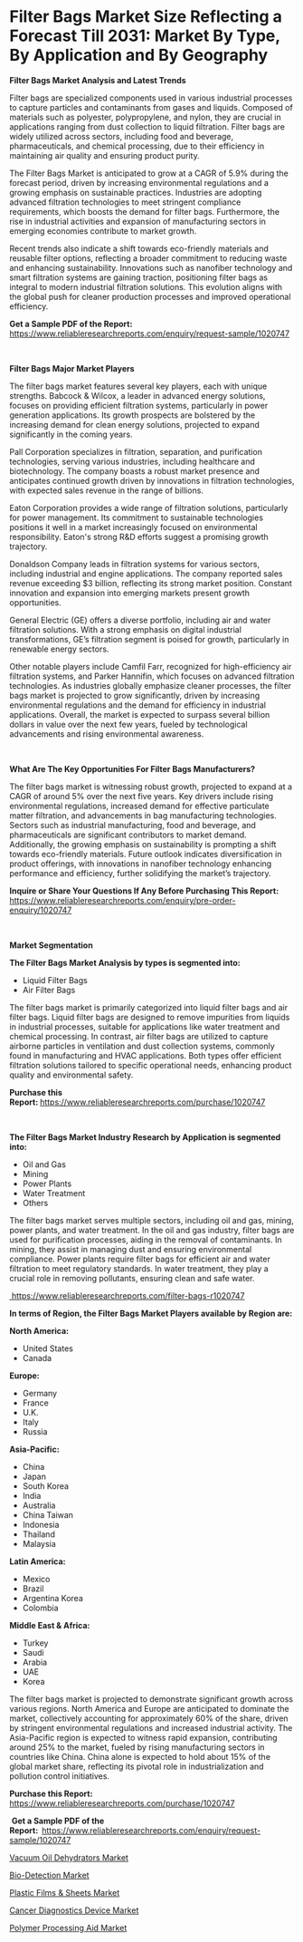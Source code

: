 <p><h1>Filter Bags Market Size Reflecting a Forecast Till 2031: Market By Type, By Application and By Geography</h1></p><p><strong>Filter Bags Market Analysis and Latest Trends</strong></p>
<p><p>Filter bags are specialized components used in various industrial processes to capture particles and contaminants from gases and liquids. Composed of materials such as polyester, polypropylene, and nylon, they are crucial in applications ranging from dust collection to liquid filtration. Filter bags are widely utilized across sectors, including food and beverage, pharmaceuticals, and chemical processing, due to their efficiency in maintaining air quality and ensuring product purity.</p><p>The Filter Bags Market is anticipated to grow at a CAGR of 5.9% during the forecast period, driven by increasing environmental regulations and a growing emphasis on sustainable practices. Industries are adopting advanced filtration technologies to meet stringent compliance requirements, which boosts the demand for filter bags. Furthermore, the rise in industrial activities and expansion of manufacturing sectors in emerging economies contribute to market growth.</p><p>Recent trends also indicate a shift towards eco-friendly materials and reusable filter options, reflecting a broader commitment to reducing waste and enhancing sustainability. Innovations such as nanofiber technology and smart filtration systems are gaining traction, positioning filter bags as integral to modern industrial filtration solutions. This evolution aligns with the global push for cleaner production processes and improved operational efficiency.</p></p>
<p><strong>Get a Sample PDF of the Report:&nbsp;</strong> <a href="https://www.reliableresearchreports.com/enquiry/request-sample/1020747?utm_campaign=10&utm_medium=2&utm_source=Github&utm_content=ia&utm_term=10112024&utm_id=filter-bags">https://www.reliableresearchreports.com/enquiry/request-sample/1020747</a></p>
<p>&nbsp;</p>
<p><strong>Filter Bags Major Market Players</strong></p>
<p><p>The filter bags market features several key players, each with unique strengths. Babcock & Wilcox, a leader in advanced energy solutions, focuses on providing efficient filtration systems, particularly in power generation applications. Its growth prospects are bolstered by the increasing demand for clean energy solutions, projected to expand significantly in the coming years.</p><p>Pall Corporation specializes in filtration, separation, and purification technologies, serving various industries, including healthcare and biotechnology. The company boasts a robust market presence and anticipates continued growth driven by innovations in filtration technologies, with expected sales revenue in the range of billions.</p><p>Eaton Corporation provides a wide range of filtration solutions, particularly for power management. Its commitment to sustainable technologies positions it well in a market increasingly focused on environmental responsibility. Eaton's strong R&D efforts suggest a promising growth trajectory.</p><p>Donaldson Company leads in filtration systems for various sectors, including industrial and engine applications. The company reported sales revenue exceeding $3 billion, reflecting its strong market position. Constant innovation and expansion into emerging markets present growth opportunities.</p><p>General Electric (GE) offers a diverse portfolio, including air and water filtration solutions. With a strong emphasis on digital industrial transformations, GE’s filtration segment is poised for growth, particularly in renewable energy sectors.</p><p>Other notable players include Camfil Farr, recognized for high-efficiency air filtration systems, and Parker Hannifin, which focuses on advanced filtration technologies. As industries globally emphasize cleaner processes, the filter bags market is projected to grow significantly, driven by increasing environmental regulations and the demand for efficiency in industrial applications. Overall, the market is expected to surpass several billion dollars in value over the next few years, fueled by technological advancements and rising environmental awareness.</p></p>
<p>&nbsp;</p>
<p><strong>What Are The Key Opportunities For Filter Bags Manufacturers?</strong></p>
<p><p>The filter bags market is witnessing robust growth, projected to expand at a CAGR of around 5% over the next five years. Key drivers include rising environmental regulations, increased demand for effective particulate matter filtration, and advancements in bag manufacturing technologies. Sectors such as industrial manufacturing, food and beverage, and pharmaceuticals are significant contributors to market demand. Additionally, the growing emphasis on sustainability is prompting a shift towards eco-friendly materials. Future outlook indicates diversification in product offerings, with innovations in nanofiber technology enhancing performance and efficiency, further solidifying the market’s trajectory.</p></p>
<p><strong>Inquire or Share Your Questions If Any Before Purchasing This Report:</strong> <a href="https://www.reliableresearchreports.com/enquiry/pre-order-enquiry/1020747?utm_campaign=10&utm_medium=2&utm_source=Github&utm_content=ia&utm_term=10112024&utm_id=filter-bags">https://www.reliableresearchreports.com/enquiry/pre-order-enquiry/1020747</a></p>
<p>&nbsp;</p>
<p><strong>Market Segmentation</strong></p>
<p><strong>The Filter Bags Market Analysis by types is segmented into:</strong></p>
<p><ul><li>Liquid Filter Bags</li><li>Air Filter Bags</li></ul></p>
<p><p>The filter bags market is primarily categorized into liquid filter bags and air filter bags. Liquid filter bags are designed to remove impurities from liquids in industrial processes, suitable for applications like water treatment and chemical processing. In contrast, air filter bags are utilized to capture airborne particles in ventilation and dust collection systems, commonly found in manufacturing and HVAC applications. Both types offer efficient filtration solutions tailored to specific operational needs, enhancing product quality and environmental safety.</p></p>
<p><strong>Purchase this Report:&nbsp;</strong><a href="https://www.reliableresearchreports.com/purchase/1020747?utm_campaign=10&utm_medium=2&utm_source=Github&utm_content=ia&utm_term=10112024&utm_id=filter-bags">https://www.reliableresearchreports.com/purchase/1020747</a></p>
<p>&nbsp;</p>
<p><strong>The Filter Bags Market Industry Research by Application is segmented into:</strong></p>
<p><ul><li>Oil and Gas</li><li>Mining</li><li>Power Plants</li><li>Water Treatment</li><li>Others</li></ul></p>
<p><p>The filter bags market serves multiple sectors, including oil and gas, mining, power plants, and water treatment. In the oil and gas industry, filter bags are used for purification processes, aiding in the removal of contaminants. In mining, they assist in managing dust and ensuring environmental compliance. Power plants require filter bags for efficient air and water filtration to meet regulatory standards. In water treatment, they play a crucial role in removing pollutants, ensuring clean and safe water.</p></p>
<p><a href="https://www.reliableresearchreports.com/filter-bags-r1020747?utm_campaign=10&utm_medium=2&utm_source=Github&utm_content=ia&utm_term=10112024&utm_id=filter-bags">&nbsp;https://www.reliableresearchreports.com/filter-bags-r1020747</a></p>
<p><strong>In terms of Region, the Filter Bags Market Players available by Region are:</strong></p>
<p>
    <p> <strong> North America: </strong>
        <ul>
            <li>United States</li>
            <li>Canada</li>
        </ul>
        </p> 
    <p> <strong> Europe: </strong>
        <ul>
            <li>Germany</li>
            <li>France</li>
            <li>U.K.</li>
            <li>Italy</li>
            <li>Russia</li>
        </ul>
        </p> 
    <p> <strong> Asia-Pacific: </strong>
        <ul>
            <li>China</li>
            <li>Japan</li>
            <li>South Korea</li>
            <li>India</li>
            <li>Australia</li>
            <li>China Taiwan</li>
            <li>Indonesia</li>
            <li>Thailand</li>
            <li>Malaysia</li>
        </ul>
        </p> 
    <p> <strong> Latin America: </strong>
        <ul>
            <li>Mexico</li>
            <li>Brazil</li>
            <li>Argentina Korea</li>
            <li>Colombia</li>
        </ul>
        </p> 
    <p> <strong> Middle East & Africa: </strong>
        <ul>
            <li>Turkey</li>
            <li>Saudi</li>
            <li>Arabia</li>
            <li>UAE</li>
            <li>Korea</li>
        </ul>
    </p>
    </p>
<p><p>The filter bags market is projected to demonstrate significant growth across various regions. North America and Europe are anticipated to dominate the market, collectively accounting for approximately 60% of the share, driven by stringent environmental regulations and increased industrial activity. The Asia-Pacific region is expected to witness rapid expansion, contributing around 25% to the market, fueled by rising manufacturing sectors in countries like China. China alone is expected to hold about 15% of the global market share, reflecting its pivotal role in industrialization and pollution control initiatives.</p></p>
<p><strong>Purchase this Report: </strong><a href="https://www.reliableresearchreports.com/purchase/1020747?utm_campaign=10&utm_medium=2&utm_source=Github&utm_content=ia&utm_term=10112024&utm_id=filter-bags">https://www.reliableresearchreports.com/purchase/1020747</a></p>
<p>&nbsp;<strong>Get a Sample PDF of the Report:&nbsp;&nbsp;</strong><a href="https://www.reliableresearchreports.com/enquiry/request-sample/1020747?utm_campaign=10&utm_medium=2&utm_source=Github&utm_content=ia&utm_term=10112024&utm_id=filter-bags">https://www.reliableresearchreports.com/enquiry/request-sample/1020747</a></p>
<p><strong></strong></p>
<p><p><a href="https://www.linkedin.com/pulse/vacuum-oil-dehydrators-market-evolution-global-trends-regional-vwhne?utm_campaign=10&utm_medium=2&utm_source=Github&utm_content=ia&utm_term=10112024&utm_id=filter-bags">Vacuum Oil Dehydrators Market</a></p><p><a href="https://issuu.com/reportprime-2/docs/bio-detection-market-size-2030.pptx_4cc0d7ecee1593?utm_campaign=10&utm_medium=2&utm_source=Github&utm_content=ia&utm_term=10112024&utm_id=filter-bags">Bio-Detection Market</a></p><p><a href="https://github.com/kimhelmer83/Market-Research-Report-List-1/blob/main/plastic-films-sheets-market.md?utm_campaign=10&utm_medium=2&utm_source=Github&utm_content=ia&utm_term=10112024&utm_id=filter-bags">Plastic Films & Sheets Market</a></p><p><a href="https://issuu.com/reportprime-2/docs/cancer-diagnostics-device-market-si_4e74237c44de3a?utm_campaign=10&utm_medium=2&utm_source=Github&utm_content=ia&utm_term=10112024&utm_id=filter-bags">Cancer Diagnostics Device Market</a></p><p><a href="https://github.com/maq4brod/Market-Research-Report-List-1/blob/main/polymer-processing-aid-market.md?utm_campaign=10&utm_medium=2&utm_source=Github&utm_content=ia&utm_term=10112024&utm_id=filter-bags">Polymer Processing Aid Market</a></p></p>